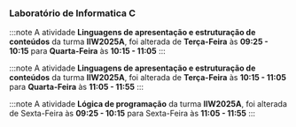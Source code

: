 ### Laboratório de Informatica C


:::note
A atividade **Linguagens de apresentação e estruturação de conteúdos** da turma **IIW2025A**, foi alterada de **Terça-Feira** às **09:25 - 10:15** para **Quarta-Feira** às **10:15 - 11:05**
:::
        


:::note
A atividade **Linguagens de apresentação e estruturação de conteúdos** da turma **IIW2025A**, foi alterada de **Terça-Feira** às **10:15 - 11:05** para **Quarta-Feira** às **11:05 - 11:55**
:::
        


:::note
A atividade **Lógica de programação** da turma **IIW2025A**, foi alterada de Sexta-Feira às **09:25 - 10:15** para Sexta-Feira às **11:05 - 11:55**
:::
        


